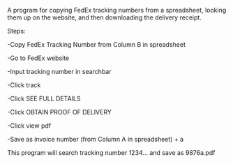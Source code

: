 A program for copying FedEx tracking numbers from a spreadsheet, looking them up on the website, and then downloading the delivery receipt. 

Steps:

-Copy FedEx Tracking Number from Column B in spreadsheet

-Go to FedEx website

-Input tracking number in searchbar

-Click track

-Click SEE FULL DETAILS

-Click OBTAIN PROOF OF DELIVERY

-Click view pdf

-Save as invoice number (from Column A in spreadsheet) + a

This program will search tracking number 1234... and save as 9876a.pdf
